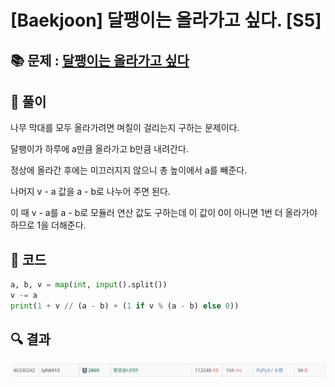 # [Baekjoon] 달팽이는 올라가고 싶다. [S5]

## 📚 문제 : [달팽이는 올라가고 싶다](https://www.acmicpc.net/problem/2869)

## 📖 풀이

나무 막대를 모두 올라가려면 며칠이 걸리는지 구하는 문제이다.

달팽이가 하루에 a만큼 올라가고 b만큼 내려간다.

정상에 올라간 후에는 미끄러지지 않으니 총 높이에서 a를 빼준다.

나머지 v - a 값을 a - b로 나누어 주면 된다.

이 때 v - a를 a - b로 모듈러 연산 값도 구하는데 이 값이 0이 아니면 1번 더 올라가야 하므로 1을 더해준다.

## 📒 코드

```python
a, b, v = map(int, input().split())
v -= a
print(1 + v // (a - b) + (1 if v % (a - b) else 0))
```

## 🔍 결과

![image-20220719235748888](README.assets/image-20220719235748888.png)